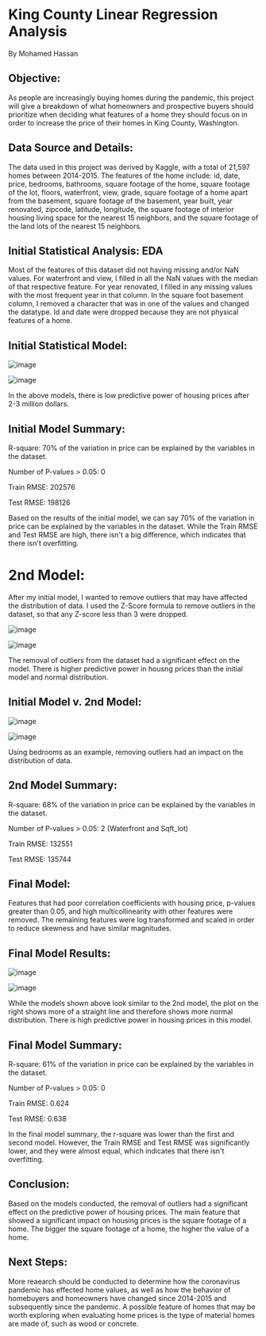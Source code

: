 # King County Linear Regression Analysis

By Mohamed Hassan

## Objective:

As people are increasingly buying homes during the pandemic, this project will give a breakdown of what homeowners and prospective buyers should prioritize when deciding what features of a home they should focus on in order to increase the price of their homes in King County, Washington.

## Data Source and Details:

The data used in this project was derived by Kaggle, with a total of 21,597 homes between 2014-2015. The features of the home include: id, date, price, bedrooms, bathrooms, square footage of the home, square footage of the lot, floors, waterfront, view, grade, square footage of a home apart from the basement, square footage of the basement, year built, year renovated, zipcode, latitude,	longitude, the square footage of interior housing living space for the nearest 15 neighbors, and the square footage of the land lots of the nearest 15 neighbors.

## Initial Statistical Analysis: EDA

Most of the features of this dataset did not having missing and/or NaN values. For waterfront and view, I filled in all the NaN values with the median of that respective feature. For year renovated, I filled in any missing values with the most frequent year in that column. In the square foot basement column, I removed a character that was in one of the values and changed the datatype. Id and date were dropped because they are not physical features of a home.

## Initial Statistical Model:

![image](https://user-images.githubusercontent.com/77416319/128756741-6a7daf6e-7d7c-4d44-a008-6e984fb94fc6.png)

![image](https://user-images.githubusercontent.com/77416319/128756790-5b27056d-4e2e-4c55-b342-5340bb060669.png)

In the above models, there is low predictive power of housing prices after 2-3 million dollars. 

## Initial Model Summary:

R-square: 70% of the variation in price can be explained by the variables in the dataset.

Number of P-values > 0.05: 0

Train RMSE: 202576

Test RMSE: 198126

Based on the results of the initial model, we can say 70% of the variation in price can be explained by the variables in the dataset. While the Train RMSE and Test RMSE are high, there isn't a big difference, which indicates that there isn't overfitting.

# 2nd Model: 

After my initial model, I wanted to remove outliers that may have affected the distribution of data. I used the Z-Score formula to remove outliers in the dataset, so that any Z-score less than 3 were dropped. 

![image](https://user-images.githubusercontent.com/77416319/128773289-7ebaa887-c065-452a-a946-b25f7c4dc7dd.png)

![image](https://user-images.githubusercontent.com/77416319/128773331-2413535c-1bd8-47d5-a8cc-33d3c54caf20.png)

The removal of outliers from the dataset had a significant effect on the model. There is higher predictive power in housng prices than the initial model and normal distribution.

## Initial Model v. 2nd Model:

![image](https://user-images.githubusercontent.com/77416319/128804516-a9900823-2e6b-433b-b5f7-c5cb31213fef.png)

![image](https://user-images.githubusercontent.com/77416319/128804527-3f4a9b67-035f-4383-8c97-9ffd2c95c097.png)

Using bedrooms as an example, removing outliers had an impact on the distribution of data.

## 2nd Model Summary:

R-square: 68% of the variation in price can be explained by the variables in the dataset. 

Number of P-values > 0.05: 2 (Waterfront and Sqft_lot)

Train RMSE: 132551

Test RMSE: 135744

## Final Model:

Features that had poor correlation coefficients with housing price, p-values greater than 0.05, and high multicollinearity with other features were removed. The remaining features were log transformed and scaled in order to reduce skewness and have similar magnitudes.

## Final Model Results:

![image](https://user-images.githubusercontent.com/77416319/128873400-9e55276d-3b0d-4253-a312-12e5e2e40528.png)

![image](https://user-images.githubusercontent.com/77416319/128873459-408dad31-5617-4337-9047-7a319adf1198.png)

While the models shown above look similar to the 2nd model, the plot on the right shows more of a straight line and therefore shows more normal distribution. There is high predictive power in housing prices in this model.

## Final Model Summary:

R-square: 61% of the variation in price can be explained by the variables in the dataset. 

Number of P-values > 0.05: 0

Train RMSE: 0.624

Test RMSE: 0.638

In the final model summary, the r-square was lower than the first and second model. However, the Train RMSE and Test RMSE was significantly lower, and they were almost equal, which indicates that there isn't overfitting. 

## Conclusion: 

Based on the models conducted, the removal of outliers had a significant effect on the predictive power of housing prices. The main feature that showed a significant impact on housing prices is the square footage of a home. The bigger the square footage of a home, the higher the value of a home.

## Next Steps: 

More reaearch should be conducted to determine how the coronavirus pandemic has effected home values, as well as how the behavior of homebuyers and homeowners have changed since 2014-2015 and subsequently since the pandemic. A possible feature of homes that may be worth exploring when evaluating home prices is the type of material homes are made of, such as wood or concrete. 

